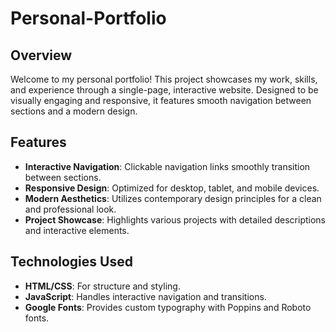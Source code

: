# Personal-Portfolio

## Overview

Welcome to my personal portfolio! This project showcases my work, skills, and experience through a single-page, interactive website. Designed to be visually engaging and responsive, it features smooth navigation between sections and a modern design.

## Features

- **Interactive Navigation**: Clickable navigation links smoothly transition between sections.
- **Responsive Design**: Optimized for desktop, tablet, and mobile devices.
- **Modern Aesthetics**: Utilizes contemporary design principles for a clean and professional look.
- **Project Showcase**: Highlights various projects with detailed descriptions and interactive elements.

## Technologies Used

- **HTML/CSS**: For structure and styling.
- **JavaScript**: Handles interactive navigation and transitions.
- **Google Fonts**: Provides custom typography with Poppins and Roboto fonts.
